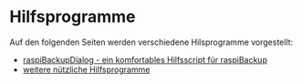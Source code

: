 # Hilfsprogramme

Auf den folgenden Seiten werden verschiedene Hilsprogramme vorgestellt:

  - [raspiBackupDialog - ein komfortables Hilfsscript für raspiBackup](raspibackupdialog-a-convenient-helper-script-for-raspibackup.md)
  - [weitere nützliche Hilfsprogramme](useful-helper-scripts.md)

[.status]: todo "Mehr Infos auf dieser Startseite?"
